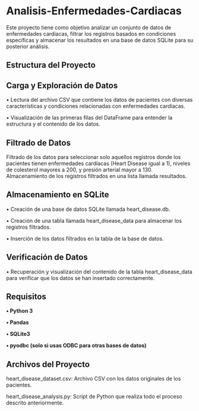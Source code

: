 # Analisis-Enfermedades-Cardiacas
Este proyecto tiene como objetivo analizar un conjunto de datos de enfermedades cardíacas, filtrar los registros basados en condiciones específicas y almacenar los resultados en una base de datos SQLite para su posterior análisis.

## Estructura del Proyecto
## Carga y Exploración de Datos

• Lectura del archivo CSV que contiene los datos de pacientes con diversas características y condiciones relacionadas con enfermedades cardíacas.

• Visualización de las primeras filas del DataFrame para entender la estructura y el contenido de los datos.

## Filtrado de Datos

Filtrado de los datos para seleccionar solo aquellos registros donde los pacientes tienen enfermedades cardíacas (Heart Disease igual a 1), niveles de colesterol mayores a 200, y presión arterial mayor a 130.
Almacenamiento de los registros filtrados en una lista llamada resultados.

## Almacenamiento en SQLite

• Creación de una base de datos SQLite llamada heart_disease.db.

• Creación de una tabla llamada heart_disease_data para almacenar los registros filtrados.

• Inserción de los datos filtrados en la tabla de la base de datos.

## Verificación de Datos

• Recuperación y visualización del contenido de la tabla heart_disease_data para verificar que los datos se han insertado correctamente.

## Requisitos

**• Python 3**

**• Pandas**

**• SQLite3**

**• pyodbc (solo si usas ODBC para otras bases de datos)**

## Archivos del Proyecto
heart_disease_dataset.csv: Archivo CSV con los datos originales de los pacientes.

heart_disease_analysis.py: Script de Python que realiza todo el proceso descrito anteriormente.
